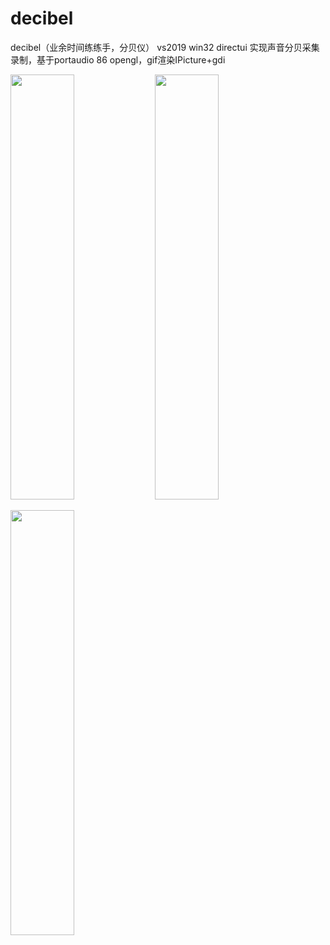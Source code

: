 # decibel

decibel（业余时间练练手，分贝仪） vs2019
win32 directui 实现声音分贝采集录制，基于portaudio 86 opengl，gif渲染IPicture+gdi

<img src="https://github.com/mengdj/c-lang/raw/master/decibel/img/s.gif" width="45%" height="680px"> <img src="https://github.com/mengdj/c-lang/raw/master/decibel/decibel/res/tip.png" width="45%" height="680px">

<img src="https://github.com/mengdj/c-lang/raw/master/decibel/img/4.png" width="45%" height="680px">


